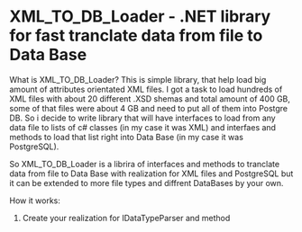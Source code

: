 # XML_TO_DB_Loader - .NET library for fast tranclate data from file to Data Base

What is XML_TO_DB_Loader?
This is simple library, that help load big amount of attributes orientated XML files.
I got a task to load hundreds of XML files with about 20 different .XSD shemas and total amount of 400 GB, some of that files were about 4 GB and need to put all of them into Postgre DB.
So i decide to write library that will have interfaces to load from any data file to  lists of c# classes (in my case it was XML) and interfaes and methods to load that list right into Data Base (in my case it was PostgreSQL).

So XML_TO_DB_Loader is a librira of interfaces and methods to tranclate data from file to Data Base with realization for XML files and PostgreSQL but it can be 
extended to more file types and diffrent DataBases by your own.

How it works:
1) Create your realization for IDataTypeParser and method  

